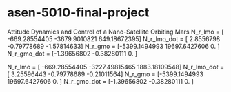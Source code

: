 # asen-5010-final-project
Attitude Dynamics and Control of a Nano-Satellite Orbiting Mars
N_r_lmo =  [ -669.28554405 -3679.9010821    649.18672395]
N_r_lmo_dot =  [ 2.8556798  -0.79778689 -1.57814633]
N_r_gmo =  [-5399.1494993 19697.6427606     0.       ]
N_r_gmo_dot =  [-1.39656802 -0.38280111  0.        ]

N_r_lmo =  [ -669.28554405 -3227.49815465  1883.18109548]
N_r_lmo_dot =  [ 3.25596443 -0.79778689 -0.21011564]
N_r_gmo =  [-5399.1494993 19697.6427606     0.       ]
N_r_gmo_dot =  [-1.39656802 -0.38280111  0.        ]



